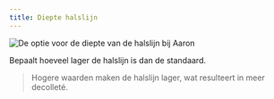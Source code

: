 ```yaml
---
title: Diepte halslijn
---
```


![De optie voor de diepte van de halslijn bij Aaron](./necklinedrop.svg)

Bepaalt hoeveel lager de halslijn is dan de standaard.

> Hogere waarden maken de halslijn lager, wat resulteert in meer decolleté.